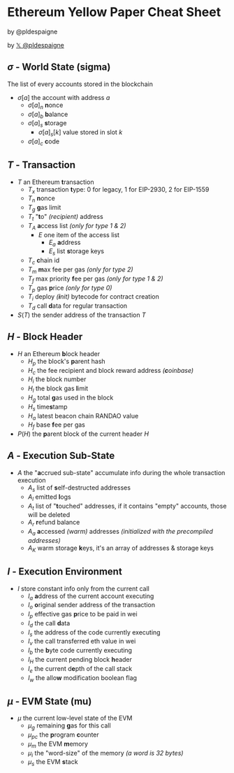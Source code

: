 # Ethereum Yellow Paper Cheat Sheet
by @pldespaigne


by [𝕏 @pldespaigne](https://twitter.com/pldespaigne)

## $σ$ - World State (sigma)
The list of every accounts stored in the blockchain
- $σ[a]$ the account with address $a$
  - $σ[a]_n$ **n**once
  - $σ[a]_b$ **b**alance
  - $σ[a]_s$ **s**torage
    - $σ[a]_s[k]$ value stored in slot $k$
  - $σ[a]_c$ **c**ode

## $T$ - Transaction
- $T$ an Ethereum **t**ransaction
  - $T_x$ transaction **t**ype: 0 for legacy, 1 for EIP-2930, 2 for EIP-1559
  - $T_n$ **n**once
  - $T_g$ **g**as limit
  - $T_t$ "**t**o" *(recipient)* address
  - $T_A$ **a**ccess list *(only for type 1 & 2)*
    - $E$ one item of the access list
      - $E_a$ **a**ddress
      - $E_s$ list **s**torage keys
  - $T_c$ **c**hain id
  - $T_m$ **m**ax fee per gas *(only for type 2)*
  - $T_f$ max priority **f**ee per gas *(only for type 1 & 2)*
  - $T_p$ gas **p**rice *(only for type 0)*
  - $T_i$ deploy *(**i**nit)* bytecode for contract creation
  - $T_d$ call **d**ata for regular transaction
- $S(T)$ the sender address of the transaction $T$

## $H$ - Block Header
- $H$ an Ethereum **b**lock header
  - $H_p$ the block's **p**arent hash
  - $H_c$ the fee recipient and block reward address *(**c**oinbase)*
  - $H_i$ the block number
  - $H_l$ the block gas **l**imit
  - $H_g$ total **g**as used in the block
  - $H_s$ time**s**tamp
  - $H_a$ latest beacon chain RANDAO value
  - $H_f$ base **f**ee per gas
- $P(H)$ the **p**arent block of the current header $H$

## $A$ - Execution Sub-State
- $A$ the "**a**ccrued sub-state" accumulate info during the whole transaction execution
  - $A_s$ list of **s**elf-destructed addresses
  - $A_l$ emitted **l**ogs
  - $A_t$ list of "**t**ouched" addresses, if it contains "empty" accounts, those will be deleted
  - $A_r$ **r**efund balance
  - $A_a$ **a**ccessed *(warm)* addresses *(initialized with the precompiled addresses)*
  - $A_K$ warm storage **k**eys, it's an array of addresses & storage keys

## $I$ - Execution Environment
- $I$ store constant info only from the current call
  - $I_a$ **a**ddress of the current account executing
  - $I_o$ **o**riginal sender address of the transaction
  - $I_p$ effective gas **p**rice to be paid in wei
  - $I_d$ the call **d**ata
  - $I_s$ the address of the code currently executing
  - $I_v$ the call transferred eth value in wei
  - $I_b$ the **b**yte code currently executing
  - $I_H$ the current pending block **h**eader
  - $I_e$ the current d**e**pth of the call stack
  - $I_w$ the allo**w** modification boolean flag

## $µ$ - EVM State (mu)
- $µ$ the current low-level state of the EVM
  - $µ_g$ remaining **g**as for this call
  - $µ_{pc}$ the **p**rogram **c**ounter
  - $µ_m$ the EVM **m**emory
  - $µ_i$ the "word-size" of the memory *(a word is 32 bytes)*
  - $µ_s$ the EVM **s**tack